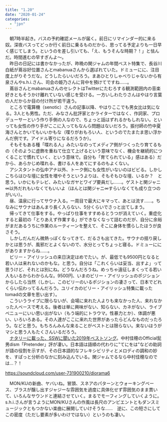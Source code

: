 ```yaml
---
title: "1.20"
date: "2020-01-24"
categories: 
  - "jpn"
---
```


　朝7時半起き。バスの予約確認メールが届く。前日にリマインダー的に来る奴。深夜バスってどっか行く前日に乗るものだから、思ってる予定よりも一日早く感じてしまう。というのを差し引いても、「え、もうそんな時期？！」と怯んだ。時間進むの早すぎんよ～。  
　昨日の日記には書かなかったが、昨晩の関ジャムの年間ベスト特集で、長谷川白紙が蔦谷好位置さんとmabanuaさんから選ばれていた。ドミューにに、注目度上がりそうだな。どうしたらいいだろう。まあひとりしゃべりじゃないから有泉さんやs.h.i.さん、司会の姫乃さんに背中を預けてですね……。  
　蔦谷さんとmabanuaさんのセレクトはTwitterにたむろする観測範囲内の音楽好きともそうかけ離れていない感じを受ける。一方いしわたりさんはやはり言葉の人だからか目の付け所が若干違う。  
　ところで電算機（senotic）さんの記事以降、やはりここでも男女比は気になる。3人とも男性。ただ、みなさん批評家とかライターではなく、作詞家、プロデューサーという作り手側の人なので、ちょっと話はずれるかもしれない。といっても女性の作り手がここに入ってもなんら問題はないだろう。振付師の竹中夏海さんとかいてもいいかもな（喋りがおもろい人、というのでたまたま思い浮かんだ例です。アイドル寄りになるだろうか）。  
　そもそもある種「喋れる人」みたいなのってメディア側がつくったり育てるもの（そのように虚飾を重ねて仕立て上げるという意味でなく、機会を継続的につくることで慣れていく、という意味で。自分も「育てられている」感はある）だから、あらかじめ喋れる、書ける人をあてにするのもよくない。  
　アシスタントの弘中アナ以外、トーク側にも女性がいないのはビビる。しかしこちらはひな壇に女性を増やそうというよりは、そもそもひな壇、いるか？　と思う。いかにもテレビ、みたいなガヤとワイプ要員だし……。ゲストと関ジャニ∞以外だれもいなくてもいいよ（ほんとは関ジャニ∞すらいなくても成り立つのがいい）。  
　昼、温泉に行ってサウナ入る。一周目で最大にキマって、あとは流す……。ちなみにサウナはあんまり長く入らない、5分くらいでさっと出てしまう。  
　帰ってきて仕事をする。やっぱり仕事をすすめるとうつが消えていく。重症化すると最初の「とりあえず作業する」ができなくなって詰むのだが、自分に余裕がまだあるうちに作業のルーティーンを整えて、そこに身体を慣らしたほうが良さそう。  
　しかしだんだん微熱っぽくなってきて、だるさも出てきた。サウナの揺り戻しかとは思うが、風邪だとよくないので、水分とってちょっと寝る。ドミューににがありますからね……。  
　ビリー・アイリッシュの来日決定はめでたい。が、最低でも9500円となると若い人は来れないのかもな。と思う。自分は「これくらいは妥当、出すよ」って思うけど、それとは別にね。どうなんだろうね。めっちゃ遠征しまくってる若い人もいるからわからんな。9500円、いまのビリー・アイリッシュのポジションからしたら当然（しかし、このビリーのいるポジションの凄さって、日本でどれくらい伝わってるんだろう。ユリイカのビリー・アイリッシュ特集に載ったtomadの文章を思い出す）。  
　こういうライブに限らないが、会場に来れた人よりも来なかった人、来れなかった人ベースで考える。後者は単に興味がない、知らない、カネがない、ライブベニューにいい思い出がない（もう端的にトラウマ。性暴力とか）、体調が悪い、いろいろある。その人達がここに来れた世界があったらどんなものだったろう。などと思う。もちろんみんな来ることがベストとは限らない。来ないほうがマシと思う人もたくさんいるだろう。  
　[ナタリーに載った、SSWに聞いた2019年ベストソング](https://natalie.mu/music/column/362176)。中村佳穂のOfficial髭男dism「Pretender」評が凄い。日本語は語順の代わりに"てにをは"などの助詞が語の役割を示すが、その日本語的なフレキシビリティとメロディの調和の妙を、すぱっと分析のなかに刻み込んでいる。関ジャムでるなら中村佳穂なのでは…？！

https://soundcloud.com/user-731900210/diorama6

　MON/KUの新曲、ヤバいね。冒頭、スネアのパターンとウォーキングベース、ブラスが醸し出すジャジーな雰囲気を過度に具体化せず雰囲気のまま貫いて、いろんなサウンドと連結させていく。まるでモーフィングしていくように。s.h.i.さんが言うようにMON/KUさんの作風は長尺のアンビエントともダンスミュージックともつかない楽曲に展開していけそうな……　逆に、この短さにしてこの密度（ただし要素が多いわけではない）というのも凄い。
